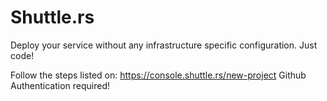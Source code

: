# Shuttle.rs

Deploy your service without any infrastructure specific configuration. Just code!

Follow the steps listed on: https://console.shuttle.rs/new-project
Github Authentication required!
